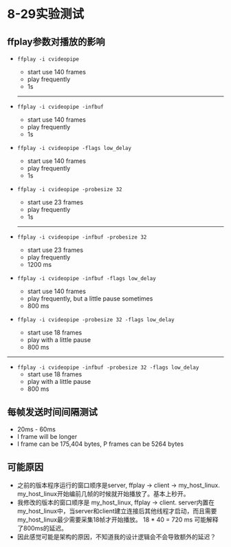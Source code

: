 # 8-29实验测试

## ffplay参数对播放的影响

- `ffplay -i cvideopipe`
  
  - start use 140 frames
  - play frequently
  - 1s
  
  ***
  
- `ffplay -i cvideopipe -infbuf`
  - start use 140 frames
  - play frequently
  - 1s
  
- `ffplay -i cvideopipe -flags low_delay`
  - start use 140 frames
  - play frequently
  - 1s
  
- `ffplay -i cvideopipe -probesize 32`
  - start use 23 frames
  - play frequently
  - 1s
  
  ***

- `ffplay -i cvideopipe -infbuf -probesize 32`
  
  - start use 23 frames
  - play frequently
  - 1200 ms
  
- `ffplay -i cvideopipe -infbuf -flags low_delay`

  - start use 140 frames
  - play frequently, but a little pause sometimes
  - 800 ms

- `ffplay -i cvideopipe -probesize 32 -flags low_delay` 

  - start use 18 frames
  - play with a little pause
  - 800 ms

***

- `ffplay -i cvideopipe -infbuf -probesize 32 -flags low_delay`
  - start use 18 frames
  - play with a little pause
  - 800 ms

## 每帧发送时间间隔测试

- 20ms - 60ms
- I frame will be longer
- I frame can be 175,404 bytes, P frames can be 5264 bytes

## 可能原因

- 之前的版本程序运行的窗口顺序是server, ffplay -> client -> my_host_linux. my_host_linux开始编前几帧的时候就开始播放了。基本上秒开。
- 我修改的版本的窗口顺序是 my_host_linux, ffplay -> client. server内置在my_host_linux中，当server和client建立连接后其他线程才启动，而且需要my_host_linux最少需要采集18帧才开始播放。 18 * 40 = 720 ms 可能解释了800ms的延迟。
- 因此感觉可能是架构的原因，不知道我的设计逻辑会不会导致额外的延迟？ 

